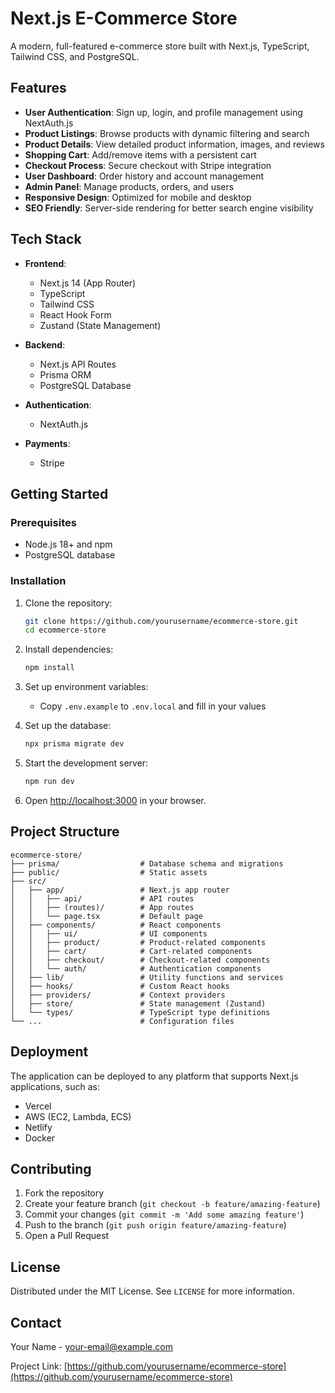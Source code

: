 # Next.js E-Commerce Store

A modern, full-featured e-commerce store built with Next.js, TypeScript, Tailwind CSS, and PostgreSQL.

## Features

- **User Authentication**: Sign up, login, and profile management using NextAuth.js
- **Product Listings**: Browse products with dynamic filtering and search
- **Product Details**: View detailed product information, images, and reviews
- **Shopping Cart**: Add/remove items with a persistent cart
- **Checkout Process**: Secure checkout with Stripe integration
- **User Dashboard**: Order history and account management
- **Admin Panel**: Manage products, orders, and users
- **Responsive Design**: Optimized for mobile and desktop
- **SEO Friendly**: Server-side rendering for better search engine visibility

## Tech Stack

- **Frontend**:
  - Next.js 14 (App Router)
  - TypeScript
  - Tailwind CSS
  - React Hook Form
  - Zustand (State Management)

- **Backend**:
  - Next.js API Routes
  - Prisma ORM
  - PostgreSQL Database

- **Authentication**:
  - NextAuth.js

- **Payments**:
  - Stripe

## Getting Started

### Prerequisites

- Node.js 18+ and npm
- PostgreSQL database

### Installation

1. Clone the repository:
   ```bash
   git clone https://github.com/yourusername/ecommerce-store.git
   cd ecommerce-store
   ```

2. Install dependencies:
   ```bash
   npm install
   ```

3. Set up environment variables:
   - Copy `.env.example` to `.env.local` and fill in your values

4. Set up the database:
   ```bash
   npx prisma migrate dev
   ```

5. Start the development server:
   ```bash
   npm run dev
   ```

6. Open [http://localhost:3000](http://localhost:3000) in your browser.

## Project Structure

```
ecommerce-store/
├── prisma/                  # Database schema and migrations
├── public/                  # Static assets
├── src/
│   ├── app/                 # Next.js app router
│   │   ├── api/             # API routes
│   │   ├── (routes)/        # App routes
│   │   └── page.tsx         # Default page
│   ├── components/          # React components
│   │   ├── ui/              # UI components
│   │   ├── product/         # Product-related components
│   │   ├── cart/            # Cart-related components
│   │   ├── checkout/        # Checkout-related components
│   │   └── auth/            # Authentication components
│   ├── lib/                 # Utility functions and services
│   ├── hooks/               # Custom React hooks
│   ├── providers/           # Context providers
│   ├── store/               # State management (Zustand)
│   └── types/               # TypeScript type definitions
└── ...                      # Configuration files
```

## Deployment

The application can be deployed to any platform that supports Next.js applications, such as:

- Vercel
- AWS (EC2, Lambda, ECS)
- Netlify
- Docker

## Contributing

1. Fork the repository
2. Create your feature branch (`git checkout -b feature/amazing-feature`)
3. Commit your changes (`git commit -m 'Add some amazing feature'`)
4. Push to the branch (`git push origin feature/amazing-feature`)
5. Open a Pull Request

## License

Distributed under the MIT License. See `LICENSE` for more information.

## Contact

Your Name - [your-email@example.com](mailto:your-email@example.com)

Project Link: [https://github.com/yourusername/ecommerce-store](https://github.com/yourusername/ecommerce-store)

